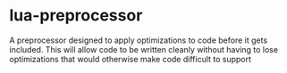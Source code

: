 # lua-preprocessor
A preprocessor designed to apply optimizations to code before it gets included. This will allow code to be written cleanly without having to lose optimizations that would otherwise make code difficult to support

